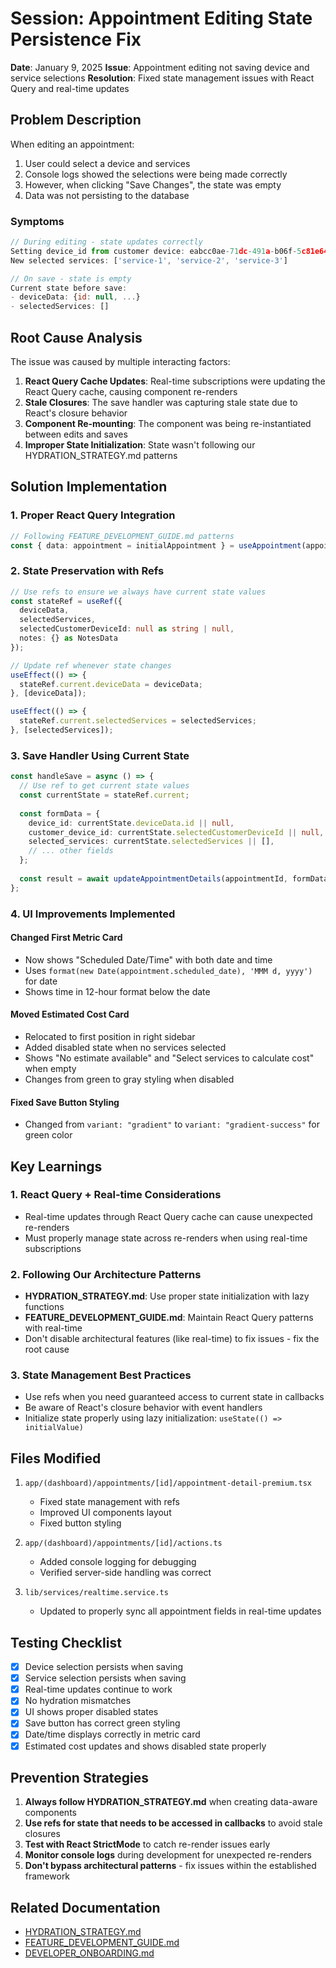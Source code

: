 # Session: Appointment Editing State Persistence Fix

**Date**: January 9, 2025
**Issue**: Appointment editing not saving device and service selections
**Resolution**: Fixed state management issues with React Query and real-time updates

## Problem Description

When editing an appointment:
1. User could select a device and services
2. Console logs showed the selections were being made correctly
3. However, when clicking "Save Changes", the state was empty
4. Data was not persisting to the database

### Symptoms
```javascript
// During editing - state updates correctly
Setting device_id from customer device: eabcc0ae-71dc-491a-b06f-5c81e645568b
New selected services: ['service-1', 'service-2', 'service-3']

// On save - state is empty
Current state before save:
- deviceData: {id: null, ...}
- selectedServices: []
```

## Root Cause Analysis

The issue was caused by multiple interacting factors:

1. **React Query Cache Updates**: Real-time subscriptions were updating the React Query cache, causing component re-renders
2. **Stale Closures**: The save handler was capturing stale state due to React's closure behavior
3. **Component Re-mounting**: The component was being re-instantiated between edits and saves
4. **Improper State Initialization**: State wasn't following our HYDRATION_STRATEGY.md patterns

## Solution Implementation

### 1. Proper React Query Integration
```typescript
// Following FEATURE_DEVELOPMENT_GUIDE.md patterns
const { data: appointment = initialAppointment } = useAppointment(appointmentId, initialAppointment);
```

### 2. State Preservation with Refs
```typescript
// Use refs to ensure we always have current state values
const stateRef = useRef({
  deviceData,
  selectedServices,
  selectedCustomerDeviceId: null as string | null,
  notes: {} as NotesData
});

// Update ref whenever state changes
useEffect(() => {
  stateRef.current.deviceData = deviceData;
}, [deviceData]);

useEffect(() => {
  stateRef.current.selectedServices = selectedServices;
}, [selectedServices]);
```

### 3. Save Handler Using Current State
```typescript
const handleSave = async () => {
  // Use ref to get current state values
  const currentState = stateRef.current;
  
  const formData = {
    device_id: currentState.deviceData.id || null,
    customer_device_id: currentState.selectedCustomerDeviceId || null,
    selected_services: currentState.selectedServices || [],
    // ... other fields
  };
  
  const result = await updateAppointmentDetails(appointmentId, formData);
};
```

### 4. UI Improvements Implemented

#### Changed First Metric Card
- Now shows "Scheduled Date/Time" with both date and time
- Uses `format(new Date(appointment.scheduled_date), 'MMM d, yyyy')` for date
- Shows time in 12-hour format below the date

#### Moved Estimated Cost Card
- Relocated to first position in right sidebar
- Added disabled state when no services selected
- Shows "No estimate available" and "Select services to calculate cost" when empty
- Changes from green to gray styling when disabled

#### Fixed Save Button Styling
- Changed from `variant: "gradient"` to `variant: "gradient-success"` for green color

## Key Learnings

### 1. React Query + Real-time Considerations
- Real-time updates through React Query cache can cause unexpected re-renders
- Must properly manage state across re-renders when using real-time subscriptions

### 2. Following Our Architecture Patterns
- **HYDRATION_STRATEGY.md**: Use proper state initialization with lazy functions
- **FEATURE_DEVELOPMENT_GUIDE.md**: Maintain React Query patterns with real-time
- Don't disable architectural features (like real-time) to fix issues - fix the root cause

### 3. State Management Best Practices
- Use refs when you need guaranteed access to current state in callbacks
- Be aware of React's closure behavior with event handlers
- Initialize state properly using lazy initialization: `useState(() => initialValue)`

## Files Modified

1. `app/(dashboard)/appointments/[id]/appointment-detail-premium.tsx`
   - Fixed state management with refs
   - Improved UI components layout
   - Fixed button styling

2. `app/(dashboard)/appointments/[id]/actions.ts`
   - Added console logging for debugging
   - Verified server-side handling was correct

3. `lib/services/realtime.service.ts`
   - Updated to properly sync all appointment fields in real-time updates

## Testing Checklist

- [x] Device selection persists when saving
- [x] Service selection persists when saving
- [x] Real-time updates continue to work
- [x] No hydration mismatches
- [x] UI shows proper disabled states
- [x] Save button has correct green styling
- [x] Date/time displays correctly in metric card
- [x] Estimated cost updates and shows disabled state properly

## Prevention Strategies

1. **Always follow HYDRATION_STRATEGY.md** when creating data-aware components
2. **Use refs for state that needs to be accessed in callbacks** to avoid stale closures
3. **Test with React StrictMode** to catch re-render issues early
4. **Monitor console logs** during development for unexpected re-renders
5. **Don't bypass architectural patterns** - fix issues within the established framework

## Related Documentation

- [HYDRATION_STRATEGY.md](../components/HYDRATION_STRATEGY.md)
- [FEATURE_DEVELOPMENT_GUIDE.md](../features/FEATURE_DEVELOPMENT_GUIDE.md)
- [DEVELOPER_ONBOARDING.md](../review/DEVELOPER_ONBOARDING.md)